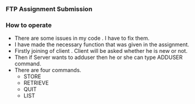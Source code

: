 ### FTP Assignment Submission


### How to operate
- There are some issues in my code  . I have to fix them.
- I have made the necessary function that was given in the assignment.
- Firstly joining of client . Client will be asked whether he is new or not.
- Then if Server wants to adduser then he or she can type ADDUSER command.
- There are four commands.
   - STORE
   - RETRIEVE
   - QUIT
   - LIST
